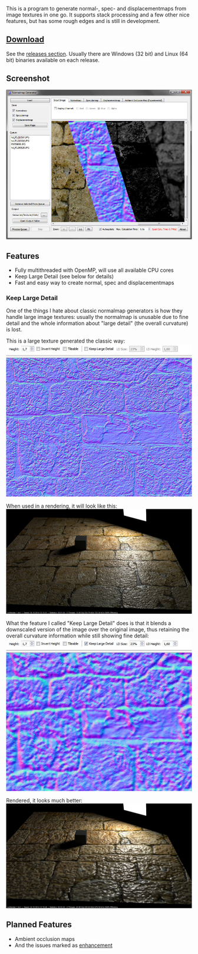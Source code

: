 This is a program to generate normal-, spec- and displacementmaps from image textures in one go. It supports stack processing and a few other nice features, but has some rough edges and is still in development. 

## [Download](https://github.com/Theverat/NormalmapGenerator/releases)

See the [releases section](https://github.com/Theverat/NormalmapGenerator/releases).
Usually there are Windows (32 bit) and Linux (64 bit) binaries available on each release.

## Screenshot

![screenshot](screenshots/tabs/tabs_combined.jpg)

## Features

- Fully multithreaded with OpenMP, will use all available CPU cores
- Keep Large Detail (see below for details)
- Fast and easy way to create normal, spec and displacementmaps

### Keep Large Detail

One of the things I hate about classic normalmap generators is how they handle large image textures: usually the normalmap is unusable due to fine detail and the whole information about "large detail" (the overall curvature) is lost.

This is a large texture generated the classic way:
![kld_disabled](screenshots/KLD_jpg/KLD_disabled_crop_converted.jpg)

When used in a rendering, it will look like this:
![kld_disabled_render](screenshots/KLD_jpg/KLD_disabled_render_converted.jpg)

What the feature I called "Keep Large Detail" does is that it blends a downscaled version of the image over the original image, thus retaining the overall curvature information while still showing fine detail:
![kld_enabled](screenshots/KLD_jpg/KLD_enabled_crop_converted.jpg)

Rendered, it looks much better:
![kld_enabled_render](screenshots/KLD_jpg/KLD_enabled_render_converted.jpg)

## Planned Features

- Ambient occlusion maps
- And the issues marked as [enhancement](https://github.com/Theverat/NormalmapGenerator/issues?q=is%3Aissue+is%3Aopen+label%3Aenhancement)
